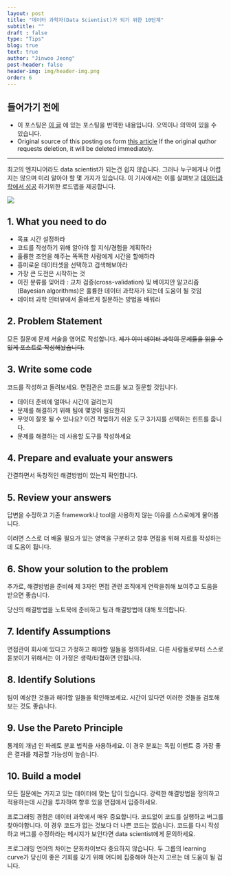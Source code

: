 ```yaml
---
layout: post
title: "데이터 과학자(Data Scientist)가 되기 위한 10단계"
subtitle: ""
draft : false
type: "Tips"
blog: true
text: true
author: "Jinwoo Jeong"
post-header: false
header-img: img/header-img.png
order: 6
---
```


## 들어가기 전에

- 이 포스팅은 [이 글](https://towardsdatascience.com/10-steps-to-become-a-data-scientist-6c8e7ac6288e) 에 있는 포스팅을 번역한 내용입니다. 오역이나 의역이 있을 수 있습니다.
- Original source of this posting os form [this article](https://towardsdatascience.com/10-steps-to-become-a-data-scientist-6c8e7ac6288e) If the original quthor requests deletion, it will be deleted immediately.

---

최고의 엔지니어라도 data scientist가 되는건 쉽지 않습니다. 그러나 누구에게나 어렵지는 않으며 미리 알아야 할 몇 가지가 있습니다. 이 기사에서는 이를 살펴보고 [데이터과학에서 성공](https://towardsdatascience.com/practical-guide-to-become-a-data-scientist-2483a5f83770) 하기위한 로드맵을 제공합니다.

![](https://drive.google.com/uc?id=1k8Sh_rz7o13PzvFWI2jq21MXGPY44lU9)

## 1. What you need to do

- 목표 시간 설정하라
- 코드를 작성하기 위해 알아야 할 지식/경험을 계획하라
- 훌륭한 조언을 해주는 똑똑한 사람에게 시간을 할애하라
- 흥미로운 데이터셋을 선택하고 검색해보아라
- 가장 큰 도전은 시작하는 것
- 이진 분류를 잊어라 : 교차 검증(cross-validation) 및 베이지안 알고리즘(Bayesian algorithms)은 훌륭한 데이터 과학자가 되는데 도움이 될 것임
- 데이터 과학 인터뷰에서 올바르게 질문하는 방법을 배워라

## 2. Problem Statement

모든 질문에 문제 서술을 영어로 작성합니다. ~~제가 이미 데이터 과학의 문제들을 읽을 수 있게 포스트로 작성해놨습니다.~~



## 3. Write some code

코드를 작성하고 돌려보세요. 면접관은 코드를 보고 질문할 것입니다.

- 데이터 준비에 얼마나 시간이 걸리는지
- 문제를 해결하기 위해 팀에 몇명이 필요한지
- 무엇이 잘못 될 수 있나요? 이건 작업하기 쉬운 도구 3가지를 선택하는 힌트를 줍니다.
- 문제를 해결하는 데 사용할 도구를 작성하세요

## 4. Prepare and evaluate your answers

간결하면서 독창적인 해결방법이 있는지 확인합니다.

## 5. Review your answers

답변을 수정하고 기존 framework나 tool을 사용하지 않는 이유를 스스로에게 물어봅니다.

이러면 스스로 더 배울 필요가 있는 영역을 구분하고 향후 면접을 위해 자료를 작성하는데 도움이 됩니다.

## 6. Show your solution to the problem

추가로, 해결방법을 준비해 제 3자인 면접 관련 조직에게 연락을취해 보여주고 도움을 받으면 좋습니다.

당신의 해결방법을 노트북에 준비하고 팀과 해결방법에 대해 토의합니다.

## 7. Identify Assumptions

면접관이 회사에 있다고 가정하고 해야할 일들을 정의하세요. 다른 사람들로부터 스스로 돋보이기 위해서는 이 가정은 생략/타협하면 안됩니다.

## 8. Identify Solutions

팀이 예상한 것들과 해야할 일들을 확인해보세요. 시간이 있다면 이러한 것들을 검토해보는 것도 좋습니다.

## 9. Use the Pareto Principle

통계의 개념 인 파레토 분포 법칙을 사용하세요. 이 경우 분포는 독립 이벤트 중 가장 좋은 결과를 제공할 가능성이 높습니다.

## 10. Build a model

모든 질문에는 가지고 있는 데이터에 맞는 답이 있습니다. 강력한 해결방법을 정의하고 적용하는데 시간을 투자하여 향후 있을 면접에서 입증하세요.

프로그래밍 경험은 데이터 과학에서 매우 중요합니다. 코드없이 코드를 실행하고 버그를 찾아야합니다. 이 경우 코드가 없는 것보다 더 나쁜 코드는 없습니다. 코드를 다시 작성하고 버그를 수정하라는 메시지가 보인다면 data scientist에게 문의하세요.

프로그래밍 언어의 차이는 문화차이보다 중요하지 않습니다. 두 그룹의 learning curve가 당신이 좋은 기회를 갖기 위해 어디에 집중해야 하는지 고르는 데 도움이 될 겁니다.











